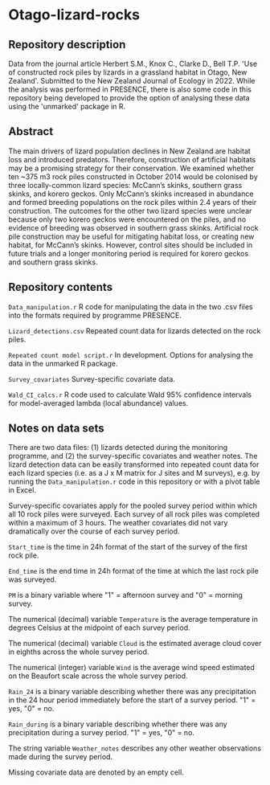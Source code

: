 # Otago-lizard-rocks

## Repository description
Data from the journal article Herbert S.M., Knox C., Clarke D., Bell T.P. 'Use of constructed rock piles by lizards in a grassland habitat in Otago, New Zealand'. Submitted to the New Zealand Journal of Ecology in 2022. While the analysis was performed in PRESENCE, there is also some code in this repository being developed to provide the option of analysing these data using the 'unmarked' package in R. 

## Abstract

The main drivers of lizard population declines in New Zealand are habitat loss and introduced predators. Therefore, construction of artificial habitats may be a promising strategy for their conservation. We examined whether ten ~375 m3 rock piles constructed in October 2014 would be colonised by three locally-common lizard species: McCann’s skinks, southern grass skinks, and korero geckos. Only McCann’s skinks increased in abundance and formed breeding populations on the rock piles within 2.4 years of their construction. The outcomes for the other two lizard species were unclear because only two korero geckos were encountered on the piles, and no evidence of breeding was observed in southern grass skinks. Artificial rock pile construction may be useful for mitigating habitat loss, or creating new habitat, for McCann’s skinks. However, control sites should be included in future trials and a longer monitoring period is required for korero geckos and southern grass skinks. 

## Repository contents

`Data_manipulation.r` R code for manipulating the data in the two .csv files into the formats required by programme PRESENCE.

`Lizard_detections.csv` Repeated count data for lizards detected on the rock piles.

`Repeated count model script.r` In development. Options for analysing the data in the unmarked R package. 

`Survey_covariates` Survey-specific covariate data. 

`Wald_CI_calcs.r` R code used to calculate Wald 95% confidence intervals for model-averaged lambda (local abundance) values. 

## Notes on data sets

There are two data files: (1) lizards detected during the monitoring programme, and (2) the survey-specific covariates and weather notes. The lizard detection data can be easily transformed into repeated count data for each lizard species (i.e. as a J x M matrix for J sites and M surveys), e.g. by running the `Data_manipulation.r` code in this repository or with a pivot table in Excel. 

Survey-specific covariates apply for the pooled survey period within which all 10 rock piles were surveyed. Each survey of all rock piles was completed within a maximum of 3 hours. The weather covariates did not vary dramatically over the course of each survey period.

`Start_time` is the time in 24h format of the start of the survey of the first rock pile. 

`End_time` is the end time in 24h format of the time at which the last rock pile was surveyed. 

`PM` is a binary variable where "1" = afternoon survey and "0" = morning survey. 

The numerical (decimal) variable `Temperature` is the average temperature in degrees Celsius at the midpoint of each survey period. 

The numerical (decimal) variable `Cloud` is the estimated average cloud cover in eighths across the whole survey period. 

The numerical (integer) variable `Wind` is the average wind speed estimated on the Beaufort scale across the whole survey period. 

`Rain_24` is a binary variable describing whether there was any precipitation in the 24 hour period immediately before the start of a survey period.  "1" = yes,  "0" = no. 

`Rain_during` is a binary variable describing whether there was any precipitation during a survey period. "1" = yes,  "0" = no. 

The string variable `Weather_notes` describes any other weather observations made during the survey period. 

Missing covariate data are denoted by an empty cell. 
